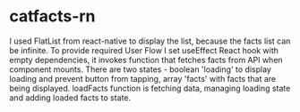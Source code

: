 # catfacts-rn

I used FlatList from react-native to display the list, because the facts list can be infinite.
To provide required User Flow I set useEffect React hook with empty dependencies, it invokes function that fetches facts from API when component mounts.
There are two states - boolean 'loading' to display loading and prevent button from tapping, array 'facts' with facts that are being displayed.
loadFacts function is fetching data, managing loading state and adding loaded facts to state.
